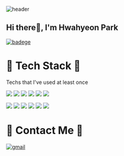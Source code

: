 ![header](https://capsule-render.vercel.app/api?type=Rounded&color=354660&height=300&section=header&text=Hwahyeon%20Park&fontColor=ffffff&fontSize=90)

## Hi there👋,  I'm Hwahyeon Park  
[![badege](https://img.shields.io/badge/-Portfolio-yellow)](https://hwahyeon-park.github.io/portfolio-kor/)

# 📓 Tech Stack 📓  
Techs that I've used at least once

![](https://img.shields.io/badge/Java-007396?style=flat-square&logo=Java&logoColor=white) ![](https://img.shields.io/badge/Python-3766AB?style=flat-square&logo=Python&logoColor=white)      ![](https://img.shields.io/badge/C-A8B9CC?style=flat-square&logo=C&logoColor=white) ![](https://img.shields.io/badge/C++-00599C?style=flat-square&logo=C++&logoColor=white) ![](https://img.shields.io/badge/Node.js-339933?style=flat-square&logo=Node.js&logoColor=white) ![](https://img.shields.io/badge/R-276DC3?style=flat-square&logo=R&logoColor=white)

![](https://img.shields.io/badge/Android-3DDC84?style=flat-square&logo=Android&logoColor=white) ![](https://img.shields.io/badge/Azure-0078D4?style=flat-square&logo=Azure&logoColor=white) ![](https://img.shields.io/badge/Docker-2496ED?style=flat-square&logo=Docker&logoColor=white) ![](https://img.shields.io/badge/GitHub-181717?style=flat-square&logo=GitHub&logoColor=white) ![](https://img.shields.io/badge/Raspbeerypi-A22846?style=flat-square&logo=Raspberrypi&logoColor=white) ![](https://img.shields.io/badge/Arduino-00979D?style=flat-square&logo=Arduino&logoColor=white)



# 📍 Contact Me 📍
[![gmail](https://img.shields.io/badge/Gmail-EA4335?style=flat&logo=Gmail&logoColor=white)](mailto:hwahyeonp25@gmail.com)
